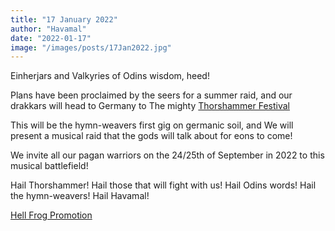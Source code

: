 ```yaml
---
title: "17 January 2022"
author: "Havamal"
date: "2022-01-17"
image: "/images/posts/17Jan2022.jpg"
---
```


Einherjars and Valkyries of Odins wisdom, heed!

Plans have been proclaimed by the seers for a summer raid, and our drakkars will head to Germany to The mighty [Thorshammer Festival](https://www.facebook.com/Thorshammer-Festival-100116188006321/?__cft__[0]=AZW1NHCpMgctaFIpBkUAi34QKIMNCZIm6b1QgZwRwU5_3PziFks46FsBXbL4ow3sUwzW4gl5vc5EhUZ19b_2ECdVOEtKJMXihRWiaLsLQnoTpu85GuX-eKpJqEbQSQmeZ2dKATIJWw4peIDyjeDMZKKHMJ1FmVUxmozCdIWHxJJJEG0F_xFPhFvhRhDfhPkap1o&__tn__=kK*F)

This will be the hymn-weavers first gig on germanic soil, and We will present a musical raid that the gods will talk about for eons to come!

We invite all our pagan warriors on the 24/25th of September in 2022 to this musical battlefield!

Hail Thorshammer! Hail those that will fight with us! Hail Odins words! Hail the hymn-weavers! Hail Havamal!

[Hell Frog Promotion](https://www.facebook.com/HellFrogPromotion/?__cft__[0]=AZW1NHCpMgctaFIpBkUAi34QKIMNCZIm6b1QgZwRwU5_3PziFks46FsBXbL4ow3sUwzW4gl5vc5EhUZ19b_2ECdVOEtKJMXihRWiaLsLQnoTpu85GuX-eKpJqEbQSQmeZ2dKATIJWw4peIDyjeDMZKKHMJ1FmVUxmozCdIWHxJJJEG0F_xFPhFvhRhDfhPkap1o&__tn__=kK*F)